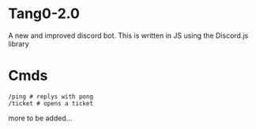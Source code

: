 # Tang0-2.0
A new and improved discord bot.
This is written in JS using the Discord.js library
# Cmds
    /ping # replys with pong
    /ticket # opens a ticket

more to be added...